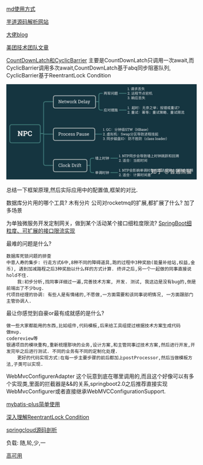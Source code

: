 [md使用方式](https://www.cnblogs.com/xihailong/p/13919914.html)

[芋道源码解析网站](https://www.iocoder.cn/)

[大佬blog](https://blog.csdn.net/qq_19414183?type=blog)

[美团技术团队文章](https://tech.meituan.com/)

[CountDownLatch和CyclicBarrier](https://www.jianshu.com/p/043ac5689002)
主要是CountDownLatch只调用一次await,而CyclicBarrier调用多次await,CountDownLatch基于abq同步阻塞队列, CyclicBarrier基于ReentrantLock Condition 

![](NPC问题.jpg)

总结一下框架原理,然后实际应用中的配置值,框架的对比.

数据库分片用的哪个工具? 木有分片
公司对rocketmq的扩展,都扩展了什么? 加了多场景

为单独微服务开发定制网关，做到某个活动某个接口细粒度限流?
[SpringBoot细粒度、可扩展的接口限流实现](https://blog.csdn.net/qq_41310634/article/details/119935776)

最难的问题是什么?

    数据库死锁问题的排查
    中意人寿的集步: 行走方式6中,8种不同的障碍道具,跑的过程中3种奖励(能量补给站,权益,金币), 遇到加减路程之后3种奖励以什么样的方式计算. 终评之后,另一个一起做的同事直接说hold不住. 
        我:初步分析,找同事详细过一遍,完善技术方案, 开发. 测试, 我这边是没有bug的,倒是前端出了不少bug.
    代项目经理的协调: 有些人是有情绪的,不愿做,一方面需要和该同事说明情况, 一方面跟部门主管协调人.

最让你感觉到自豪or最有成就感的是什么?
    
    做一些大家都能用的东西,比如组件,代码模板,后来给工具组提过根据技术方案生成代码
    做mvp.
    codereview等
    银通项目的模块重构,重新梳理那块的业务,设计方案,和主管同事过技术方案,然后进行开发,开发完毕之后进行测试. 不同的业务有不同的定制化处理. 
        更好的代码实现方式:在每一步主要步骤的前后都加上postProcessor,然后当做模板方法,子类可以实现.
    

WebMvcConfigurerAdapter 这个玩意到底在哪里调用的,而且这个好像可以有多个实现类,里面的拦截器是&&的关系,springboot2.0之后推荐直接实现WebMvcConfigurer或者直接继承WebMVCConfigurationSupport.

[mybatis-plus简单使用](https://mp.weixin.qq.com/s/N5htFZ-pEOfAOi9ZZUebZQ)

[深入理解ReentrantLock Condition](https://www.jianshu.com/p/1014fdd375cf)

[springcloud源码剖析](https://mp.weixin.qq.com/mp/appmsgalbum?__biz=MzAwMjI0ODk0NA==&action=getalbum&album_id=2083392961806925826&scene=173&from_msgid=2451964154&from_itemidx=1&count=3&nolastread=1#wechat_redirect)

负载: 随,轮,少,一

[高可用](https://mp.weixin.qq.com/s/MQF0VtuNqWPKMeOVdpwbfA)




